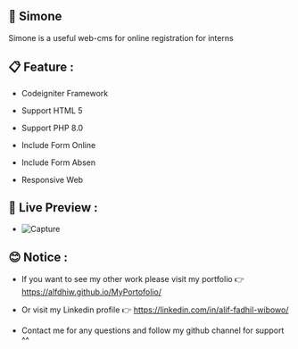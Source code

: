 ## 💼 Simone

Simone is a useful web-cms for online registration for interns

## 📋 Feature :

- Codeigniter Framework

- Support HTML 5

- Support PHP 8.0

- Include Form Online

- Include Form Absen

- Responsive Web

## 🚀 Live Preview :

- ![Capture](https://github.com/Alfdhiw/Simone-V.2/assets/80201030/de43ac22-f0dd-4602-9552-777c3f83066d)

## 😊 Notice :

- If you want to see my other work please visit my portfolio 👉 https://alfdhiw.github.io/MyPortofolio/

- Or visit my Linkedin profile 👉 https://linkedin.com/in/alif-fadhil-wibowo/

- Contact me for any questions and follow my github channel for support ^^
